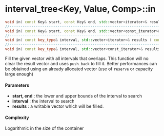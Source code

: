 # interval_tree<Key, Value, Comp>::in

```cpp
void in( const Key& start, const Key& end, std::vector<iterator>& results ) const;       // (1)
//---------------------------------------------------------------------------------------------
void in( const Key& start, const Key& end, std::vector<const_iterator>& results ) const; // (2)
//---------------------------------------------------------------------------------------------
void in( const key_type& interval, std::vector<iterator>& results ) const;               // (3)
//---------------------------------------------------------------------------------------------
void in( const key_type& interval, std::vector<const_iterator>& results ) const;         // (4)
```

Fill the given vector with all intervals that overlaps.
This function will no clear the result vector and uses `push_back` to fill it. Better performances can be obtained using an already allocated vector (use of `reserve` or capacity large enough)

#### Parameters

- **start, end** : the lower and upper bounds of the interval to search
- **interval** : the interval to search
- **results** : a writable vector which will be filled.

#### Complexity

Logarithmic in the size of the container